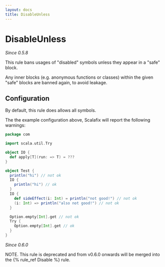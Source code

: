 ```yaml
---
layout: docs
title: DisableUnless
---
```


# DisableUnless

_Since 0.5.8_

This rule bans usages of "disabled" symbols unless they appear in a "safe" block.

Any inner blocks (e.g. anonymous functions or classes)
within the given "safe" blocks are banned again, to avoid leakage.

## Configuration

By default, this rule does allows all symbols.



The the example configuration above, Scalafix will report the following warnings:
```scala
package com

import scala.util.Try

object IO {
  def apply[T](run: => T) = ???
}

object Test {
  println("hi") // not ok
  IO {
    println("hi") // ok
  }
  IO {
    def sideEffect(i: Int) = println("not good!") // not ok
    (i: Int) => println("also not good!") // not ok
  }

  Option.empty[Int].get // not ok
  Try {
    Option.empty[Int].get // ok
  }
}
```

_Since 0.6.0_

NOTE. This rule is deprecated and from v0.6.0 onwards will be merged into the {% rule_ref Disable %} rule.